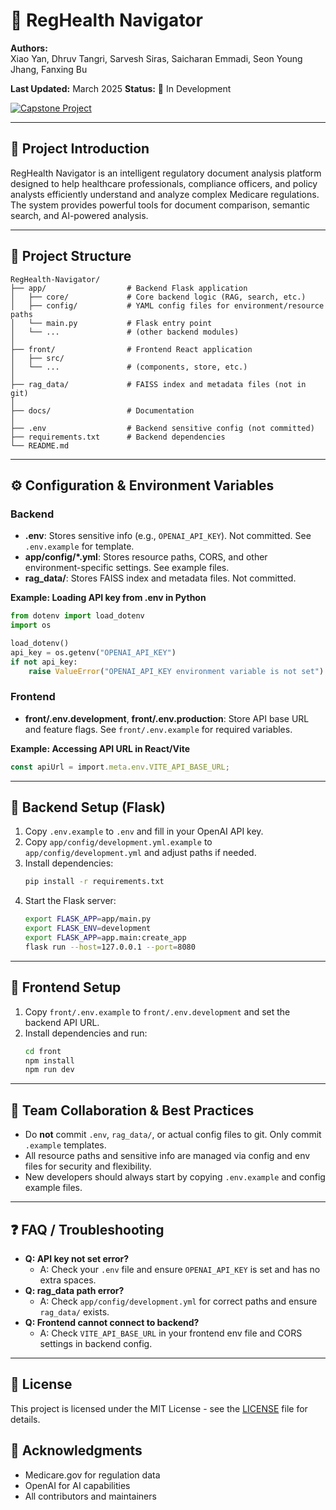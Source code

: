 # 🏥 RegHealth Navigator

**Authors:**  
Xiao Yan, Dhruv Tangri, Sarvesh Siras, Saicharan Emmadi, Seon Young Jhang, Fanxing Bu

**Last Updated:** March 2025
**Status:** 🚧 In Development

[![Capstone Project](https://img.shields.io/badge/CMU-Capstone%20Project-red)](https://www.cmu.edu/)

---

## 📖 Project Introduction

RegHealth Navigator is an intelligent regulatory document analysis platform designed to help healthcare professionals, compliance officers, and policy analysts efficiently understand and analyze complex Medicare regulations. The system provides powerful tools for document comparison, semantic search, and AI-powered analysis.

---

## 📁 Project Structure
```
RegHealth-Navigator/
├── app/                  # Backend Flask application
│   ├── core/             # Core backend logic (RAG, search, etc.)
│   ├── config/           # YAML config files for environment/resource paths
│   └── main.py           # Flask entry point
│   └── ...               # (other backend modules)
│
├── front/                # Frontend React application
│   ├── src/
│   └── ...               # (components, store, etc.)
│
├── rag_data/             # FAISS index and metadata files (not in git)
│
├── docs/                 # Documentation
│
├── .env                  # Backend sensitive config (not committed)
├── requirements.txt      # Backend dependencies
└── README.md
```

---

## ⚙️ Configuration & Environment Variables

### Backend
- **.env**: Stores sensitive info (e.g., `OPENAI_API_KEY`). Not committed. See `.env.example` for template.
- **app/config/*.yml**: Stores resource paths, CORS, and other environment-specific settings. See example files.
- **rag_data/**: Stores FAISS index and metadata files. Not committed.

**Example: Loading API key from .env in Python**
```python
from dotenv import load_dotenv
import os

load_dotenv()
api_key = os.getenv("OPENAI_API_KEY")
if not api_key:
    raise ValueError("OPENAI_API_KEY environment variable is not set")
```

### Frontend
- **front/.env.development**, **front/.env.production**: Store API base URL and feature flags. See `front/.env.example` for required variables.

**Example: Accessing API URL in React/Vite**
```typescript
const apiUrl = import.meta.env.VITE_API_BASE_URL;
```

---

## 🚀 Backend Setup (Flask)
1. Copy `.env.example` to `.env` and fill in your OpenAI API key.
2. Copy `app/config/development.yml.example` to `app/config/development.yml` and adjust paths if needed.
3. Install dependencies:
   ```bash
   pip install -r requirements.txt
   ```
4. Start the Flask server:
   ```bash
   export FLASK_APP=app/main.py
   export FLASK_ENV=development
   export FLASK_APP=app.main:create_app
   flask run --host=127.0.0.1 --port=8080
   ```

---

## 🚀 Frontend Setup
1. Copy `front/.env.example` to `front/.env.development` and set the backend API URL.
2. Install dependencies and run:
   ```bash
   cd front
   npm install
   npm run dev
   ```

---

## 🤝 Team Collaboration & Best Practices
- Do **not** commit `.env`, `rag_data/`, or actual config files to git. Only commit `.example` templates.
- All resource paths and sensitive info are managed via config and env files for security and flexibility.
- New developers should always start by copying `.env.example` and config example files.

---

## ❓ FAQ / Troubleshooting
- **Q: API key not set error?**
  - A: Check your `.env` file and ensure `OPENAI_API_KEY` is set and has no extra spaces.
- **Q: rag_data path error?**
  - A: Check `app/config/development.yml` for correct paths and ensure `rag_data/` exists.
- **Q: Frontend cannot connect to backend?**
  - A: Check `VITE_API_BASE_URL` in your frontend env file and CORS settings in backend config.

---

## 📝 License
This project is licensed under the MIT License - see the [LICENSE](LICENSE) file for details.

## 🙏 Acknowledgments
- Medicare.gov for regulation data
- OpenAI for AI capabilities
- All contributors and maintainers
